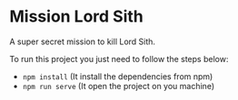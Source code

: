 # Mission Lord Sith
A super secret mission to kill Lord Sith.

To run this project you just need to follow the steps below:

- ```npm install``` (It install the dependencies from npm)
- ```npm run serve``` (It open the project on you machine)
